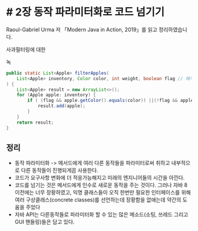 # \# 2장 동작 파라미터화로 코드 넘기기

Raoul-Gabriel Urma 저 「Modern Java in Action, 2019」를 읽고 정리하였습니다.

사과필터링에 대한 

녹

```java
public static List<Apple> filterApples(
    List<Apple> inventory, Color color, int weight, boolean flag // 매개변수 
) {
    List<Apple> result = new ArrayList<>();
    for (Apple apple: inventory) {
        if ( (flag && apple.getColor().equals(color)) ||(!flag && apple.getWeight() > weight) ){
            result.add(apple);
        }
    }
    return result;
}
```



## 정리

* 동작 파라미터화 -&gt; 메서드에게 여러 다른 동작들을 파라미터로써 취하고 내부적으로 다른 동작들이 진행되게끔 사용한다.
* 코드가 요구사항 변화에 더 적응가능해지고 미래의 엔지니어들의 시간을 아낀다.
* 코드를 넘기는 것은 메서드에게 인수로 새로운 동작을 주는 것이다. 그러나 자바 8 이전에는 너무 장황하였고, 익명 클래스들이 오직 한번만 필요한 인터페이스를 위해 여러 구상클래스\(concrete classes\)를 선언하는데 장황함을 없애는데 약간의 도움을 주었다
* 자바 API는 다른동작들로 파라미터화 할 수 있는 많은 메소드\(소팅, 쓰레드 그리고 GUI 핸들링\)들은 담고 있다.















